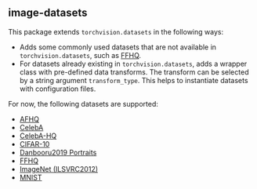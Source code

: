 ## image-datasets

This package extends `torchvision.datasets` in the following ways:
 - Adds some commonly used datasets that are not available in `torchvision.datasets`, such as [FFHQ](https://github.com/NVlabs/ffhq-dataset).
 - For datasets already existing in `torchvision.datasets`, adds a wrapper class with pre-defined data transforms. The transform can be selected by a string argument `transform_type`. This helps to instantiate datasets with configuration files.

For now, the following datasets are supported:
 - [AFHQ](https://github.com/clovaai/stargan-v2)
 - [CelebA](http://mmlab.ie.cuhk.edu.hk/projects/CelebA.html)
 - [CelebA-HQ](https://github.com/tkarras/progressive_growing_of_gans)
 - [CIFAR-10](https://www.cs.toronto.edu/~kriz/cifar.html)
 - [Danbooru2019 Portraits](https://gwern.net/crop#danbooru2019-portraits)
 - [FFHQ](https://github.com/NVlabs/ffhq-dataset)
 - [ImageNet (ILSVRC2012)](https://image-net.org/challenges/LSVRC/2012/2012-downloads.php)
 - [MNIST](http://yann.lecun.com/exdb/mnist/)

